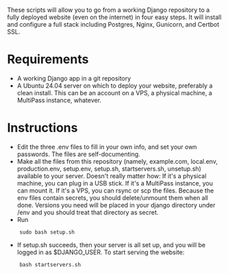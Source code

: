 These scripts will allow you to go from a working Django repository to a fully deployed website (even on the internet) in four easy steps.
It will install and configure a full stack including Postgres, Nginx, Gunicorn, and Certbot SSL.

# Requirements
- A working Django app in a git repository
- A Ubuntu 24.04 server on which to deploy your website, preferably a clean install.
      This can be an account on a VPS, a physical machine, a MultiPass instance, whatever.   

# Instructions

- Edit the three .env files to fill in your own info, and set your own passwords.  The files are self-documenting.
- Make all the files from this repository (namely, example.com, local.env, production.env, setup.env, setup.sh, startservers.sh, unsetup.sh) available to your server.  Doesn't really matter how: If it's a physical machine, you can plug in a USB stick.  If it's a MultiPass instance, you can mount it.  If it's a VPS, you can rsync or scp the files.  Because the env files contain secrets, you should delete/unmount them when all done.  Versions you need will be placed in your django directory under /env and you should treat that directory as secret.
- Run
```
    sudo bash setup.sh
```
- If setup.sh succeeds, then your server is all set up, and you will be logged in as $DJANGO_USER.  To start serving the website:
```
    bash startservers.sh
```

